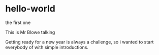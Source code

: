 # hello-world
the first one

This is Mr Blowe talking

Getting ready for a new year is always a challenge, so i wanted to start everybody of with simple introductions. 
